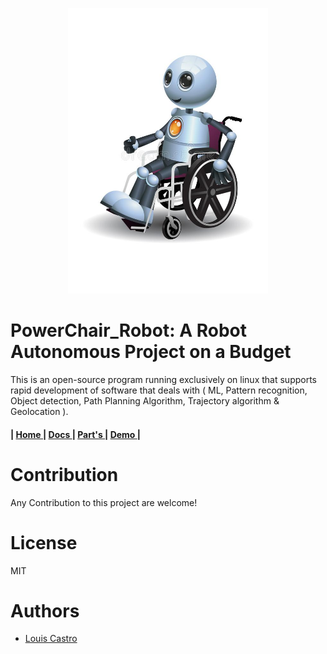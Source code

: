 
<p align="center">
   <img src="https://github.com/The-GUY-2024/PowerChair_Robot/blob/main/src/RBTchair.jpg" width="320"  />
</p>


# PowerChair_Robot: A Robot Autonomous Project on a Budget



This is an open-source program running exclusively on linux that supports rapid development of software that deals with ( ML, Pattern recognition, Object detection, Path Planning Algorithm, Trajectory algorithm & Geolocation ). 


<h4>
   | <a href="https://github.com/The-GUY-2024/PowerChair_Robot"> Home </a> |
  <a href=""> Docs </a> |
  <a href="https://github.com/The-GUY-2024/PowerChair_Robot/tree/main/Parts"> Part's </a> |
  <a href="https://github.com/The-GUY-2024/PowerChair_Robot/tree/main/Demo"> Demo </a> |
</h4>


# Contribution

Any Contribution to this project are welcome!


# License

MIT



# Authors

- [ Louis Castro](https://github.com/The-GUY-2024) 
